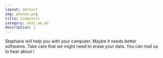 ```yaml
---
layout: default
img: phones.png
title: Computers
category: what_we_do
description: |
---
```

Stephane will help you with your computer. Maybe it needs better softwares. Take care that we might need to erase your data. You can mail us to hear about !
